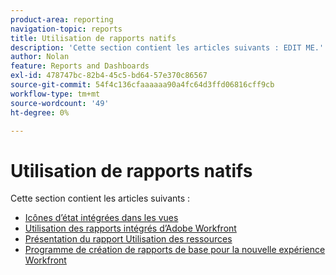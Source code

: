 ```yaml
---
product-area: reporting
navigation-topic: reports
title: Utilisation de rapports natifs
description: 'Cette section contient les articles suivants : EDIT ME.'
author: Nolan
feature: Reports and Dashboards
exl-id: 478747bc-82b4-45c5-bd64-57e370c86567
source-git-commit: 54f4c136cfaaaaaa90a4fc64d3ffd06816cff9cb
workflow-type: tm+mt
source-wordcount: '49'
ht-degree: 0%

---
```


# Utilisation de rapports natifs

Cette section contient les articles suivants :

* [Icônes d’état intégrées dans les vues](../../../reports-and-dashboards/reports/using-built-in-reports/built-in-status-icons-views.md)
* [Utilisation des rapports intégrés d’Adobe Workfront](../../../reports-and-dashboards/reports/using-built-in-reports/use-workfront-built-in-reports.md)
* [Présentation du rapport Utilisation des ressources](../../../reports-and-dashboards/reports/using-built-in-reports/resource-utilization-report.md)
* [Programme de création de rapports de base pour la nouvelle expérience Workfront](https://one.workfront.com/s/basic-report-creation-program)
